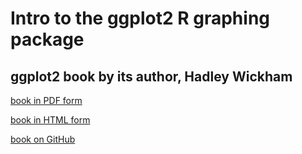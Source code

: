 Intro to the ggplot2 R graphing package
==========================================


ggplot2 book by its author, Hadley Wickham
---------------------------------------------

[book in PDF form](http://moderngraphics11.pbworks.com/f/ggplot2-Book09hWickham.pdf)

[book in HTML form](http://ggplot2.org/book/)

[book on GitHub](https://github.com/hadley/ggplot2-book)






